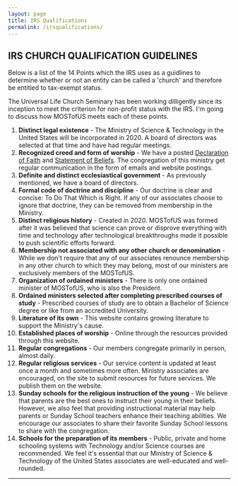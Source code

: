 ```yaml
---
layout: page
title: IRS Qualifications
permalink: /irsqualifications/
---
```


## IRS CHURCH QUALIFICATION GUIDELINES

Below is a list of the 14 Points which the IRS uses as a guidlines to determine whether or not an entity can be called a 'church' and therefore be entitled to tax-exempt status.

The Universal Life Church Seminary has been working dilligently since its inception to meet the criterion for non-profit status with the IRS. I'm going to discuss how MOSTofUS meets each of these points.

1. **Distinct legal existence** - The Ministry of Science & Technology in the United States will be incorporated in 2020. A board of directors was selected at that time and have had regular meetings.
2. **Recognized creed and form of worship** - We have a posted [Declaration of Faith](/declarationoffaith/) and [Statement of Beliefs](/home/). The congregation of this ministry get regular communication in the form of emails and website postings.
3. **Definite and distinct ecclesiastical government** - As previously mentioned, we have a board of directors.
4. **Formal code of doctrine and discipline** - Our doctrine is clear and concise: To Do That Which is Right. If any of our associates choose to ignore that doctrine, they can be removed from membership in the Ministry.
5. **Distinct religious history** - Created in 2020.  MOSTofUS was formed after it was believed that science can prove or disprove everything with time and technology after technological breakthroughs made it possible to push scientific efforts forward.
6. **Membership not associated with any other church or denomination** - While we don't require that any of our associates renounce membership in any other church to which they may belong, most of our ministers are exclusively members of the MOSTofUS.
7. **Organization of ordained ministers** - There is only one ordained minister of MOSTofUS, who is also the President.
8. **Ordained ministers selected after completing prescribed courses of study** - Prescribed courses of study are to obtain a Bachelor of Science degree or like from an accredited University. 
9. **Literature of its own** - This website contains growing literature to support the Ministry's cause.
10. **Established places of worship** - Online through the resources provided through this website.
11. **Regular congregations** - Our members congregate primarily in person, almost daily.
12. **Regular religious services** -  Our service content is updated at least once a month and sometimes more often. Ministry associates are encouraged, on the site to submit resources for future services. We publish them on the website.
13. **Sunday schools for the religious instruction of the young** - We believe that parents are the best ones to instruct their young in their beliefs. However, we also feel that providing instructional material may help parents or Sunday School teachers enhance their teaching abilities. We encourage our associates to share their favorite Sunday School lessons to share with the congregation.
14. **Schools for the preparation of its members** - Public, private and home schooling systems with Technology and/or Science courses are recommended.  We feel it's essential that our Ministry of Science & Technology of the United States associates are well-educated and well-rounded.

----
